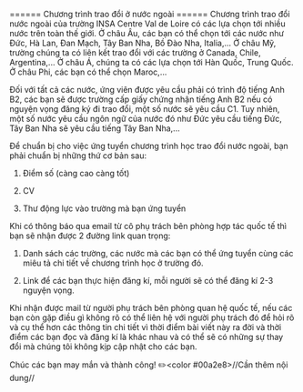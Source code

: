 ====== Chương trình trao đổi ở nước ngoài ======
Chương trình trao đổi nước ngoài của trường INSA Centre Val de Loire có các lựa chọn tới nhiều nước trên toàn thế giới. Ở châu Âu, các bạn có thể chọn tới các nước như Đức, Hà Lan, Đan Mạch, Tây Ban Nha, Bồ Đào Nha, Italia,... Ở châu Mỹ, trường chúng ta có liên kết trao đổi với các trường ở Canada, Chile, Argentina,... Ở châu Á, chúng ta có các lựa chọn tới Hàn Quốc, Trung Quốc. Ở châu Phi, các bạn có thể chọn Maroc,...

Đối với tất cả các nước, ứng viên được yêu cầu phải có trình độ tiếng Anh B2, các bạn sẽ được trường cấp giấy chứng nhận tiếng Anh B2 nếu có nguyện vọng đăng ký đi trao đổi, một số nước sẽ yêu cầu C1. Tuy nhiên, một số nước yêu cầu ngôn ngữ của nước đó như Đức yêu cầu tiếng Đức, Tây Ban Nha sẽ yêu cầu tiếng Tây Ban Nha,...

Để chuẩn bị cho việc ứng tuyển chương trình học trao đổi nước ngoài, bạn phải chuẩn bị những thứ cơ bản sau:

1. Điểm số (càng cao càng tốt)

2. CV

3. Thư động lực vào trường mà bạn ứng tuyển

Khi có thông báo qua email từ cô phụ trách bên phòng hợp tác quốc tế thì bạn sẽ nhận được 2 đường link quan trọng:

1. Danh sách các trường, các nước mà các bạn có thể ứng tuyển cùng các miêu tả chi tiết về chương trình học ở trường đó.

2. Link để các bạn thực hiện đăng kí, mỗi người sẽ có thể đăng kí 2-3 nguyện vọng.

Khi nhận được mail từ người phụ trách bên phòng quan hệ quốc tế, nếu các bạn còn gặp điều gì không rõ có thể liên hệ với người phụ trách đó để hỏi rõ và cụ thể hơn các thông tin chi tiết vì thời điểm bài viết này ra đời và thời điểm các bạn đọc và đăng kí là khác nhau và có thể sẽ có những sự thay đổi mà chúng tôi không kịp cập nhật cho các bạn.

Chúc các bạn may mắn và thành công!
✏️<color #00a2e8>//Cần thêm nội dung//</color>
